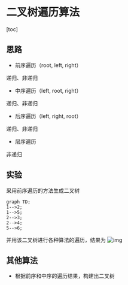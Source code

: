 # 二叉树遍历算法

[toc]

## 思路

- 前序遍历（root, left, right）

递归、非递归

- 中序遍历（left, root, right）

递归、非递归

- 后序遍历（left, right, root）

递归、非递归

- 层序遍历

非递归

## 实验

采用前序遍历的方法生成二叉树

```mermaid!
graph TD;
1-->2;
1-->5;
2-->3;
2-->4;
5-->6;
```

并用该二叉树进行各种算法的遍历，结果为
![img](http://ogmp8tdqb.bkt.clouddn.com//17-8-19/15818326.jpg)

## 其他算法

- 根据前序和中序的遍历结果，构建出二叉树